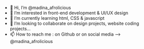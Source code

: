 - 👋 Hi, I’m @madina_afrolicious
- 👀 I’m interested in front-end development & UI/UX design
- 🌱 I’m currently learning html, CSS & javascript
- 💞️ I’m looking to collaborate on design projects, website coding projects...
- 📫 How to reach me : on Github or on social media --> @madina_afrolicious

<!---
magdalarmet/magdalarmet is a ✨ special ✨ repository because its `README.md` (this file) appears on your GitHub profile.
You can click the Preview link to take a look at your changes.
--->
